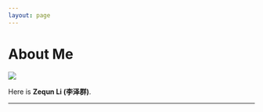 ```yaml
---
layout: page
---
```


# About Me

<img src="https://wisdomzq.github.io/lizequn.jpg" class="floatpic">

Here is **Zequn Li (李泽群)**.<br>



---

